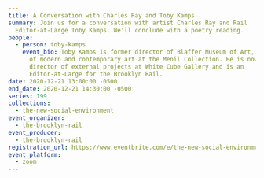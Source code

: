 ```yaml
---
title: A Conversation with Charles Ray and Toby Kamps
summary: Join us for a conversation with artist Charles Ray and Rail
  Editor-at-Large Toby Kamps. We'll conclude with a poetry reading.
people:
  - person: toby-kamps
    event_bio: Toby Kamps is former director of Blaffer Museum of Art, and curator
      of modern and contemporary art at the Menil Collection. He is now the
      director of external projects at White Cube Gallery and is an
      Editor-at-Large for the Brooklyn Rail.
date: 2020-12-21 13:00:00 -0500
end_date: 2020-12-21 14:30:00 -0500
series: 199
collections:
  - the-new-social-environment
event_organizer:
  - the-brooklyn-rail
event_producer:
  - the-brooklyn-rail
registration_url: https://www.eventbrite.com/e/the-new-social-environment-199-charles-ray-tickets-132188500363
event_platform:
  - zoom
---
```

